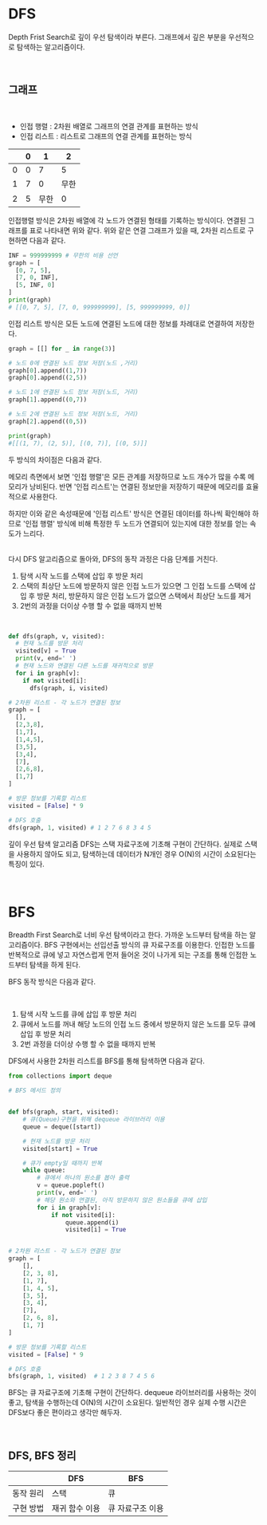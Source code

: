 # DFS
Depth Frist Search로 깊이 우선 탐색이라 부른다. 그래프에서 깊은 부분을 우선적으로 탐색하는 알고리즘이다.

<br>

## 그래프
<br>

* 인접 행렬 : 2차원 배열로 그래프의 연결 관계를 표현하는 방식
* 인접 리스트 : 리스트로 그래프의 연결 관계를 표현하는 방식

| |0|1|2|
|------|---|---|---|
|0|0|7|5|
|1|7|0|무한|
|2|5|무한|0|

인접행렬 방식은 2차원 배열에 각 노드가 연결된 형태를 기록하는 방식이다. 연결된 그래프를 표로 나타내면 위와 같다. 위와 같은 연결 그래프가 있을 때, 2차원 리스트로 구현하면 다음과 같다.

```python
INF = 999999999 # 무한의 비용 선언
graph = [
  [0, 7, 5],
  [7, 0, INF],
  [5, INF, 0]
]
print(graph)
# [[0, 7, 5], [7, 0, 999999999], [5, 999999999, 0]]
```

인접 리스트 방식은 모든 노드에 연결된 노드에 대한 정보를 차례대로 연결하여 저장한다.

```python
graph = [[] for _ in range(3)]

# 노드 0에 연결된 노드 정보 저장(노드 ,거리)
graph[0].append((1,7))
graph[0].append((2,5))

# 노드 1에 연결된 노드 정보 저장(노드, 거리)
graph[1].append((0,7))

# 노드 2에 연결된 노드 정보 저장(노드, 거리)
graph[2].append((0,5))

print(graph)
#[[(1, 7), (2, 5)], [(0, 7)], [(0, 5)]]
```

두 방식의 차이점은 다음과 같다.

메모리 측면에서 보면 '인접 행렬'은 모든 관계를 저장하므로 노드 개수가 많을 수록 메모리가 낭비된다. 반면 '인접 리스트'는 연결된 정보만을 저장하기 때문에 메모리를 효율적으로 사용한다.

하지만 이와 같은 속성때문에 '인접 리스트' 방식은 연결된 데이터를 하나씩 확인해야 하므로 '인접 행렬' 방식에 비해 특정한 두 노드가 연결되어 있는지에 대한 정보를 얻는 속도가 느리다.

<br>
다시 DFS 알고리즘으로 돌아와, DFS의 동작 과정은 다음 단계를 거친다.

<br>

1. 탐색 시작 노드를 스택에 삽입 후 방문 처리
2. 스택의 최상단 노드에 방문하지 않은 인접 노드가 있으면 그 인접 노드를 스택에 삽입 후 방문 처리, 방문하지 않은 인접 노드가 없으면 스택에서 최상단 노드를 제거
3. 2번의 과정을 더이상 수행 할 수 없을 때까지 반복

<br>

```python
def dfs(graph, v, visited):
  # 현재 노드를 방문 처리
  visited[v] = True
  print(v, end=' ')
  # 현재 노드와 연결된 다른 노드를 재귀적으로 방문
  for i in graph[v]:
    if not visited[i]:
      dfs(graph, i, visited)

# 2차원 리스트 - 각 노드가 연결된 정보
graph = [
  [],
  [2,3,8],
  [1,7],
  [1,4,5],
  [3,5],
  [3,4],
  [7],
  [2,6,8],
  [1,7]
]

# 방문 정보를 기록할 리스트
visited = [False] * 9

# DFS 호출
dfs(graph, 1, visited) # 1 2 7 6 8 3 4 5

```

깊이 우선 탐색 알고리즘 DFS는 스택 자료구조에 기초해 구현이 간단하다. 실제로 스택을 사용하지 않아도 되고, 탐색하는데 데이터가 N개인 경우 O(N)의 시간이 소요된다는 특징이 있다.

<br>

# BFS
Breadth First Search로 너비 우선 탐색이라고 한다. 가까운 노드부터 탐색을 하는 알고리즘이다. BFS 구현에서는 선입선출 방식의 큐 자료구조를 이용한다. 인접한 노드를 반복적으로 큐에 넣고 자연스럽게 먼저 들어온 것이 나가게 되는 구조를 통해 인접한 노드부터 탐색을 하게 된다.

BFS 동작 방식은 다음과 같다.

<br>

1. 탐색 시작 노드를 큐에 삽입 후 방문 처리
2. 큐에서 노드를 꺼내 해당 노드의 인접 노드 중에서 방문하지 않은 노드를 모두 큐에 삽입 후 방문 처리
3. 2번 과정을 더이상 수행 할 수 없을 때까지 반복

DFS에서 사용한 2차원 리스트를 BFS를 통해 탐색하면 다음과 같다.

```python
from collections import deque

# BFS 메서드 정의


def bfs(graph, start, visited):
    # 큐(Queue)구현을 위해 dequeue 라이브러리 이용
    queue = deque([start])

    # 현재 노드를 방문 처리
    visited[start] = True

    # 큐가 empty일 때까지 반복
    while queue:
        # 큐에서 하나의 원소를 봅아 출력
        v = queue.popleft()
        print(v, end=' ')
        # 해당 원소와 연결된, 아직 방문하지 않은 원소들을 큐에 삽입
        for i in graph[v]:
            if not visited[i]:
                queue.append(i)
                visited[i] = True


# 2차원 리스트 - 각 노드가 연결된 정보
graph = [
    [],
    [2, 3, 8],
    [1, 7],
    [1, 4, 5],
    [3, 5],
    [3, 4],
    [7],
    [2, 6, 8],
    [1, 7]
]

# 방문 정보를 기록할 리스트
visited = [False] * 9

# DFS 호출
bfs(graph, 1, visited)  # 1 2 3 8 7 4 5 6

```

BFS는 큐 자료구조에 기초해 구현이 간단하다. dequeue 라이브러리를 사용하는 것이 좋고, 탐색을 수행하는데 O(N)의 시간이 소요된다. 일반적인 경우 실제 수행 시간은 DFS보다 좋은 편이라고 생각만 해두자.

<br>

## DFS, BFS 정리

| |DFS|BFS|
|---|---|---|
|동작 원리|스택|큐|
|구현 방법|재귀 함수 이용| 큐 자료구조 이용|

